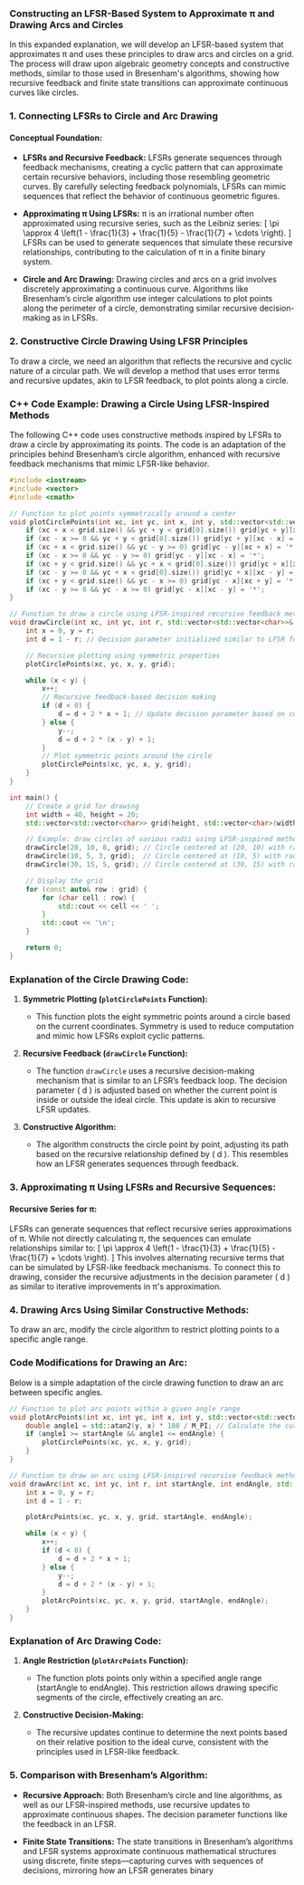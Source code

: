 ### **Constructing an LFSR-Based System to Approximate π and Drawing Arcs and Circles**

In this expanded explanation, we will develop an LFSR-based system that approximates π and uses these principles to draw arcs and circles on a grid. The process will draw upon algebraic geometry concepts and constructive methods, similar to those used in Bresenham's algorithms, showing how recursive feedback and finite state transitions can approximate continuous curves like circles.

### **1. Connecting LFSRs to Circle and Arc Drawing**

#### **Conceptual Foundation:**
- **LFSRs and Recursive Feedback:** LFSRs generate sequences through feedback mechanisms, creating a cyclic pattern that can approximate certain recursive behaviors, including those resembling geometric curves. By carefully selecting feedback polynomials, LFSRs can mimic sequences that reflect the behavior of continuous geometric figures.
  
- **Approximating π Using LFSRs:** π is an irrational number often approximated using recursive series, such as the Leibniz series:
  \[
  \pi \approx 4 \left(1 - \frac{1}{3} + \frac{1}{5} - \frac{1}{7} + \cdots \right).
  \]
  LFSRs can be used to generate sequences that simulate these recursive relationships, contributing to the calculation of π in a finite binary system.

- **Circle and Arc Drawing:** Drawing circles and arcs on a grid involves discretely approximating a continuous curve. Algorithms like Bresenham’s circle algorithm use integer calculations to plot points along the perimeter of a circle, demonstrating similar recursive decision-making as in LFSRs.

### **2. Constructive Circle Drawing Using LFSR Principles**

To draw a circle, we need an algorithm that reflects the recursive and cyclic nature of a circular path. We will develop a method that uses error terms and recursive updates, akin to LFSR feedback, to plot points along a circle.

### **C++ Code Example: Drawing a Circle Using LFSR-Inspired Methods**

The following C++ code uses constructive methods inspired by LFSRs to draw a circle by approximating its points. The code is an adaptation of the principles behind Bresenham’s circle algorithm, enhanced with recursive feedback mechanisms that mimic LFSR-like behavior.

```cpp
#include <iostream>
#include <vector>
#include <cmath>

// Function to plot points symmetrically around a center
void plotCirclePoints(int xc, int yc, int x, int y, std::vector<std::vector<char>>& grid) {
    if (xc + x < grid.size() && yc + y < grid[0].size()) grid[yc + y][xc + x] = '*';
    if (xc - x >= 0 && yc + y < grid[0].size()) grid[yc + y][xc - x] = '*';
    if (xc + x < grid.size() && yc - y >= 0) grid[yc - y][xc + x] = '*';
    if (xc - x >= 0 && yc - y >= 0) grid[yc - y][xc - x] = '*';
    if (xc + y < grid.size() && yc + x < grid[0].size()) grid[yc + x][xc + y] = '*';
    if (xc - y >= 0 && yc + x < grid[0].size()) grid[yc + x][xc - y] = '*';
    if (xc + y < grid.size() && yc - x >= 0) grid[yc - x][xc + y] = '*';
    if (xc - y >= 0 && yc - x >= 0) grid[yc - x][xc - y] = '*';
}

// Function to draw a circle using LFSR-inspired recursive feedback methods
void drawCircle(int xc, int yc, int r, std::vector<std::vector<char>>& grid) {
    int x = 0, y = r;
    int d = 1 - r; // Decision parameter initialized similar to LFSR feedback

    // Recursive plotting using symmetric properties
    plotCirclePoints(xc, yc, x, y, grid);

    while (x < y) {
        x++;
        // Recursive feedback-based decision making
        if (d < 0) {
            d = d + 2 * x + 1; // Update decision parameter based on current state
        } else {
            y--;
            d = d + 2 * (x - y) + 1;
        }
        // Plot symmetric points around the circle
        plotCirclePoints(xc, yc, x, y, grid);
    }
}

int main() {
    // Create a grid for drawing
    int width = 40, height = 20;
    std::vector<std::vector<char>> grid(height, std::vector<char>(width, '.'));

    // Example: draw circles of various radii using LFSR-inspired method
    drawCircle(20, 10, 8, grid); // Circle centered at (20, 10) with radius 8
    drawCircle(10, 5, 3, grid);  // Circle centered at (10, 5) with radius 3
    drawCircle(30, 15, 5, grid); // Circle centered at (30, 15) with radius 5

    // Display the grid
    for (const auto& row : grid) {
        for (char cell : row) {
            std::cout << cell << ' ';
        }
        std::cout << '\n';
    }

    return 0;
}
```

### **Explanation of the Circle Drawing Code:**

1. **Symmetric Plotting (`plotCirclePoints` Function):**
   - This function plots the eight symmetric points around a circle based on the current coordinates. Symmetry is used to reduce computation and mimic how LFSRs exploit cyclic patterns.

2. **Recursive Feedback (`drawCircle` Function):**
   - The function `drawCircle` uses a recursive decision-making mechanism that is similar to an LFSR’s feedback loop. The decision parameter \( d \) is adjusted based on whether the current point is inside or outside the ideal circle. This update is akin to recursive LFSR updates.

3. **Constructive Algorithm:**
   - The algorithm constructs the circle point by point, adjusting its path based on the recursive relationship defined by \( d \). This resembles how an LFSR generates sequences through feedback.

### **3. Approximating π Using LFSRs and Recursive Sequences:**

#### **Recursive Series for π:**
LFSRs can generate sequences that reflect recursive series approximations of π. While not directly calculating π, the sequences can emulate relationships similar to:
\[
\pi \approx 4 \left(1 - \frac{1}{3} + \frac{1}{5} - \frac{1}{7} + \cdots \right).
\]
This involves alternating recursive terms that can be simulated by LFSR-like feedback mechanisms. To connect this to drawing, consider the recursive adjustments in the decision parameter \( d \) as similar to iterative improvements in π's approximation.

### **4. Drawing Arcs Using Similar Constructive Methods:**
To draw an arc, modify the circle algorithm to restrict plotting points to a specific angle range.

### **Code Modifications for Drawing an Arc:**
Below is a simple adaptation of the circle drawing function to draw an arc between specific angles.

```cpp
// Function to plot arc points within a given angle range
void plotArcPoints(int xc, int yc, int x, int y, std::vector<std::vector<char>>& grid, int startAngle, int endAngle) {
    double angle1 = std::atan2(y, x) * 180 / M_PI; // Calculate the current angle
    if (angle1 >= startAngle && angle1 <= endAngle) {
        plotCirclePoints(xc, yc, x, y, grid);
    }
}

// Function to draw an arc using LFSR-inspired recursive feedback methods
void drawArc(int xc, int yc, int r, int startAngle, int endAngle, std::vector<std::vector<char>>& grid) {
    int x = 0, y = r;
    int d = 1 - r;

    plotArcPoints(xc, yc, x, y, grid, startAngle, endAngle);

    while (x < y) {
        x++;
        if (d < 0) {
            d = d + 2 * x + 1;
        } else {
            y--;
            d = d + 2 * (x - y) + 1;
        }
        plotArcPoints(xc, yc, x, y, grid, startAngle, endAngle);
    }
}
```

### **Explanation of Arc Drawing Code:**

1. **Angle Restriction (`plotArcPoints` Function):**
   - The function plots points only within a specified angle range (startAngle to endAngle). This restriction allows drawing specific segments of the circle, effectively creating an arc.

2. **Constructive Decision-Making:**
   - The recursive updates continue to determine the next points based on their relative position to the ideal curve, consistent with the principles used in LFSR-like feedback.

### **5. Comparison with Bresenham’s Algorithm:**

- **Recursive Approach:** Both Bresenham’s circle and line algorithms, as well as our LFSR-inspired methods, use recursive updates to approximate continuous shapes. The decision parameter functions like the feedback in an LFSR.
  
- **Finite State Transitions:** The state transitions in Bresenham’s algorithms and LFSR systems approximate continuous mathematical structures using discrete, finite steps—capturing curves with sequences of decisions, mirroring how an LFSR generates binary
